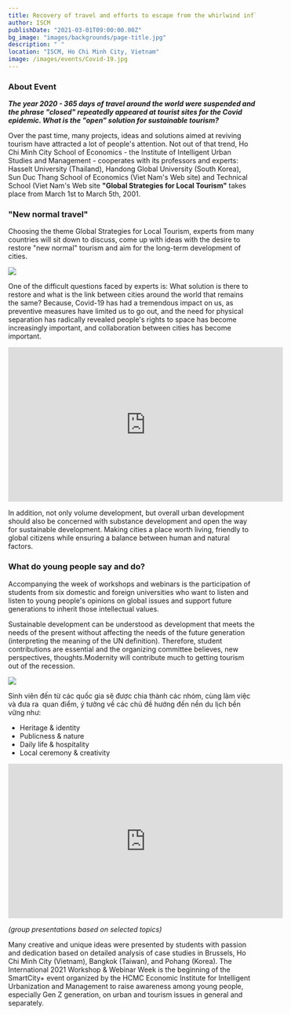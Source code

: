 ```yaml
---
title: Recovery of travel and efforts to escape from the whirlwind influenced by Covid-19
author: ISCM
publishDate: "2021-03-01T09:00:00.00Z"
bg_image: "images/backgrounds/page-title.jpg"
description: " "
location: "ISCM, Ho Chi Minh City, Vietnam"
image: /images/events/Covid-19.jpg
---
```


### About Event
<!--StartFragment-->

***The year 2020 - 365 days of travel around the world were suspended and the phrase "closed" repeatedly appeared at tourist sites for the Covid epidemic. What is the "open" solution for sustainable tourism?***

Over the past time, many projects, ideas and solutions aimed at reviving tourism have attracted a lot of people's attention. Not out of that trend, Ho Chi Minh City School of Economics - the Institute of Intelligent Urban Studies and Management - cooperates with its professors and experts: Hasselt University (Thailand), Handong Global University (South Korea), Sun Duc Thang School of Economics (Viet Nam's Web site) and Technical School (Viet Nam's Web site **"Global Strategies for Local Tourism"** takes place from March 1st to March 5th, 2001.

### "New normal travel"

Choosing the theme Global Strategies for Local Tourism, experts from many countries will sit down to discuss, come up with ideas with the desire to restore "new normal" tourism and aim for the long-term development of cities.

![](/images/wsstudio1-800x533px.jpg)

One of the difficult questions faced by experts is: What solution is there to restore and what is the link between cities around the world that remains the same? Because, Covid-19 has had a tremendous impact on us, as preventive measures have limited us to go out, and the need for physical separation has radically revealed people's rights to space has become increasingly important, and collaboration between cities has become important.

<iframe width="560" height="315" src="https://www.youtube.com/embed/3kJkeXP-0xQ" frameborder="0" allow="accelerometer; autoplay; clipboard-write; encrypted-media; gyroscope; picture-in-picture" allowfullscreen></iframe>

In addition, not only volume development, but overall urban development should also be concerned with substance development and open the way for sustainable development. Making cities a place worth living, friendly to global citizens while ensuring a balance between human and natural factors.

### What do young people say and do?

Accompanying the week of workshops and webinars is the participation of students from six domestic and foreign universities who want to listen and listen to young people's opinions on global issues and support future generations to inherit those intellectual values.

Sustainable development can be understood as development that meets the needs of the present without affecting the needs of the future generation (interpreting the meaning of the UN definition). Therefore, student contributions are essential and the organizing committee believes, new perspectives, thoughts.Modernity will contribute much to getting tourism out of the recession.

![](/images/4_800x533.png)

Sinh viên đến từ các quốc gia sẽ được chia thành các nhóm, cùng làm việc và đưa ra  quan điểm, ý tưởng về các chủ đề hướng đến nền du lịch bền vững như: 

* Heritage & identity
* Publicness & nature
* Daily life & hospitality
* Local ceremony & creativity

<iframe width="560" height="315" src="https://www.youtube.com/embed/ORj1Cc3ODqE" frameborder="0" allow="accelerometer; autoplay; clipboard-write; encrypted-media; gyroscope; picture-in-picture" allowfullscreen></iframe>

*(group presentations based on selected topics)*

Many creative and unique ideas were presented by students with passion and dedication based on detailed analysis of case studies in Brussels, Ho Chi Minh City (Vietnam), Bangkok (Taiwan), and Pohang (Korea). The International 2021 Workshop & Webinar Week is the beginning of the SmartCity+ event organized by the HCMC Economic Institute for Intelligent Urbanization and Management to raise awareness among young people, especially Gen Z generation, on urban and tourism issues in general and separately.



<!--EndFragment-->